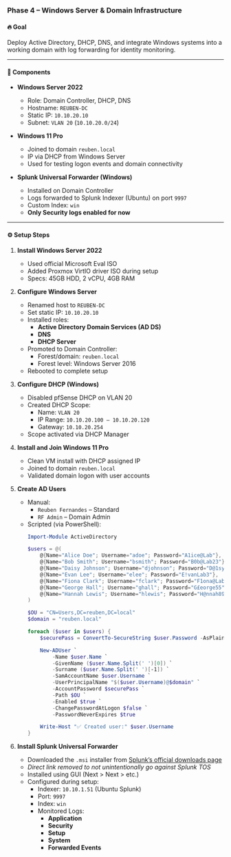 ### Phase 4 – Windows Server & Domain Infrastructure

#### 🔥 Goal  
Deploy Active Directory, DHCP, DNS, and integrate Windows systems into a working domain with log forwarding for identity monitoring.

---

#### 🧱 Components

- **Windows Server 2022**
  - Role: Domain Controller, DHCP, DNS
  - Hostname: `REUBEN-DC`
  - Static IP: `10.10.20.10`
  - Subnet: `VLAN 20` (`10.10.20.0/24`)

- **Windows 11 Pro**
  - Joined to domain `reuben.local`
  - IP via DHCP from Windows Server
  - Used for testing logon events and domain connectivity

- **Splunk Universal Forwarder (Windows)**
  - Installed on Domain Controller
  - Logs forwarded to Splunk Indexer (Ubuntu) on port `9997`
  - Custom Index: `win`
  - **Only Security logs enabled for now**

---

#### ⚙️ Setup Steps

1. **Install Windows Server 2022**
   - Used official Microsoft Eval ISO
   - Added Proxmox VirtIO driver ISO during setup
   - Specs: 45GB HDD, 2 vCPU, 4GB RAM

2. **Configure Windows Server**
   - Renamed host to `REUBEN-DC`
   - Set static IP: `10.10.20.10`
   - Installed roles:
     - **Active Directory Domain Services (AD DS)**
     - **DNS**
     - **DHCP Server**
   - Promoted to Domain Controller:
     - Forest/domain: `reuben.local`
     - Forest level: Windows Server 2016
   - Rebooted to complete setup

3. **Configure DHCP (Windows)**
   - Disabled pfSense DHCP on VLAN 20
   - Created DHCP Scope:
     - Name: `VLAN 20`
     - IP Range: `10.10.20.100 – 10.10.20.120`
     - Gateway: `10.10.20.254`
   - Scope activated via DHCP Manager

4. **Install and Join Windows 11 Pro**
   - Clean VM install with DHCP assigned IP
   - Joined to domain `reuben.local`
   - Validated domain logon with user accounts

5. **Create AD Users**
   - Manual:
     - `Reuben Fernandes` – Standard
     - `RF Admin` – Domain Admin
   - Scripted (via PowerShell):
     ```powershell
     Import-Module ActiveDirectory

     $users = @(
         @{Name="Alice Doe"; Username="adoe"; Password="A1ice@Lab"},
         @{Name="Bob Smith"; Username="bsmith"; Password="B0b@Lab23"},
         @{Name="Daisy Johnson"; Username="djohnson"; Password="D@1syL@b"},
         @{Name="Evan Lee"; Username="elee"; Password="E!vanLab3"},
         @{Name="Fiona Clark"; Username="fclark"; Password="F1ona@Lab"},
         @{Name="George Hall"; Username="ghall"; Password="G£eorge55"},
         @{Name="Hannah Lewis"; Username="hlewis"; Password="H@nnah89"}
     )

     $OU = "CN=Users,DC=reuben,DC=local"
     $domain = "reuben.local"

     foreach ($user in $users) {
         $securePass = ConvertTo-SecureString $user.Password -AsPlainText -Force

         New-ADUser `
             -Name $user.Name `
             -GivenName ($user.Name.Split(' ')[0]) `
             -Surname ($user.Name.Split(' ')[-1]) `
             -SamAccountName $user.Username `
             -UserPrincipalName "$($user.Username)@$domain" `
             -AccountPassword $securePass `
             -Path $OU `
             -Enabled $true `
             -ChangePasswordAtLogon $false `
             -PasswordNeverExpires $true

         Write-Host "✅ Created user:" $user.Username
     }
     ```

6. **Install Splunk Universal Forwarder**
   - Downloaded the `.msi` installer from [Splunk’s official downloads page](https://www.splunk.com/en_us/download/universal-forwarder.html)  
   - _Direct link removed to not unintentionally go against Splunk TOS_
   - Installed using GUI (Next > Next > etc.)
   - Configured during setup:
     - Indexer: `10.10.1.51` (Ubuntu Splunk)
     - Port: `9997`
     - Index: `win`
     - Monitored Logs:
       - **Application**
       - **Security**
       - **Setup**
       - **System**
       - **Forwarded Events**

